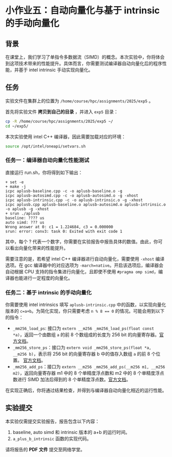 # 小作业五：自动向量化与基于 intrinsic 的手动向量化

## 背景

在课堂上，我们学习了单指令多数据流（SIMD）的概念。本次实验中，你将体会到这项技术带来的性能提升。具体而言，你需要测试编译器自动向量化后的程序性能，并基于 intel intrinsic 手动实现向量化。

## 任务

实验文件在集群上的位置为 `/home/course/hpc/assignments/2025/exp5` 。

首先将实验文件 **拷贝到自己的目录** ，并进入 `exp5` 目录：

```bash
cp -R /home/course/hpc/assignments/2025/exp5 ~/
cd ~/exp5/
```

本次实验使用 intel C++ 编译器，因此需要加载对应的环境：

```bash
source /opt/intel/oneapi/setvars.sh
```

### 任务一：编译器自动向量化性能测试

直接运行 run.sh，你将得到如下输出：

```text
+ set -e
+ make -j
icpc aplusb-baseline.cpp -c -o aplusb-baseline.o -g
icpc aplusb-autosimd.cpp -c -o aplusb-autosimd.o -g -xhost
icpc aplusb-intrinsic.cpp -c -o aplusb-intrinsic.o -g -xhost
icpc aplusb.cpp aplusb-baseline.o aplusb-autosimd.o aplusb-intrinsic.o -o aplusb -g -xhost
+ srun ./aplusb
baseline: ???? us
auto simd: ??? us
Wrong answer at 0: c1 = 1.224684, c3 = 0.000000
srun: error: conv3: task 0: Exited with exit code 1
```

其中，每个 ? 代表一个数字，你需要在实验报告中报告具体的数值。由此，你可以看出向量化带来的性能提升。

需要注意的是，若希望 intel C++ 编译器进行自动向量化，需要使用 `-xhost` 编译选项。在 gcc 编译器中的对应选项为 `-march=native`。开启该选项后，编译器会自动根据 CPU 支持的指令集进行向量化，且即使不使用 `#pragma omp simd`，编译器也能进行一定程度的向量化。

### 任务二：基于 intrinsic 的手动向量化

你需要使用 intel intrinsics 填写 `aplusb-intrinsic.cpp` 中的函数，以实现向量化版本的 `c=a+b`。为简化实现，你只需要考虑 `n % 8 == 0` 的情况。可能会用到以下的指令：

* `_mm256_load_ps`: 接口为 `extern __m256 _mm256_load_ps(float const *a)`，返回一个由数组 `a` 的前 8 个数组成的长度为 256 bit 的向量寄存器。[官方文档](https://www.intel.com/content/www/us/en/develop/documentation/cpp-compiler-developer-guide-and-reference/top/compiler-reference/intrinsics/intrinsics-for-intel-advanced-vector-extensions/intrinsics-for-load-and-store-operations-1/mm256-load-ps.html?wapkw=_mm256_load_ps)。
* `_mm256_store_ps`：接口为 `extern void _mm256_store_ps(float *a, __m256 b)`，表示将 256 bit 的向量寄存器 b 中的值存入数组 `a` 的前 8 个位置。 [官方文档](https://www.intel.com/content/www/us/en/develop/documentation/cpp-compiler-developer-guide-and-reference/top/compiler-reference/intrinsics/intrinsics-for-intel-advanced-vector-extensions/intrinsics-for-load-and-store-operations-1/mm256-store-ps.html)。
* `_mm256_add_ps`：接口为 `extern __m256 _mm256_add_ps(__m256 m1, __m256 m2)`，返回向量寄存器 m1 中的 8 个单精度浮点数和 m2 中的 8 个单精度浮点数进行 SIMD 加法后得到的 8 个单精度浮点数。[官方文档](https://www.intel.com/content/www/us/en/develop/documentation/cpp-compiler-developer-guide-and-reference/top/compiler-reference/intrinsics/intrinsics-for-intel-advanced-vector-extensions/intrinsics-for-arithmetic-operations-3/mm256-add-ps.html)。

在实现正确后，你将通过结果检查，并得到与编译器自动向量化相近的运行性能。 


## 实验提交

本实验仅需提交实验报告，报告包含以下内容：

1. baseline, auto simd 和 intrinsic 版本的 a+b 的运行时间。
2. `a_plus_b_intrinsic` 函数的实现代码。

请将报告的 **PDF 文件** 提交至网络学堂。
